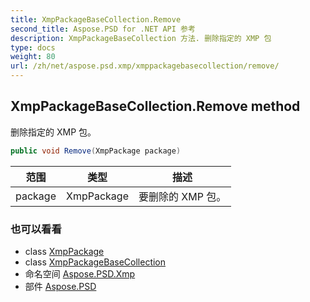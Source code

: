 ```yaml
---
title: XmpPackageBaseCollection.Remove
second_title: Aspose.PSD for .NET API 参考
description: XmpPackageBaseCollection 方法. 删除指定的 XMP 包
type: docs
weight: 80
url: /zh/net/aspose.psd.xmp/xmppackagebasecollection/remove/
---
```

## XmpPackageBaseCollection.Remove method

删除指定的 XMP 包。

```csharp
public void Remove(XmpPackage package)
```

| 范围 | 类型 | 描述 |
| --- | --- | --- |
| package | XmpPackage | 要删除的 XMP 包。 |

### 也可以看看

* class [XmpPackage](../../xmppackage/)
* class [XmpPackageBaseCollection](../)
* 命名空间 [Aspose.PSD.Xmp](../../xmppackagebasecollection/)
* 部件 [Aspose.PSD](../../../)


